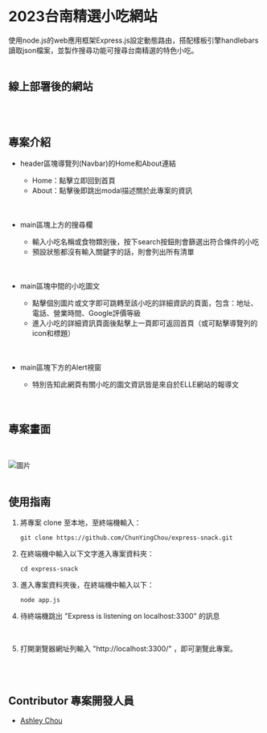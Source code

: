 # 2023台南精選小吃網站

使用node.js的web應用框架Express.js設定動態路由，搭配樣板引擎handlebars讀取json檔案，並製作搜尋功能可搜尋台南精選的特色小吃。
<br />
<br />

## 線上部署後的網站

<br />
<br />

## 專案介紹

- header區塊導覽列(Navbar)的Home和About連結
        
  - Home：點擊立即回到首頁
  - About：點擊後即跳出modal描述關於此專案的資訊
  <br />
  <br />
      
- main區塊上方的搜尋欄  
  
  - 輸入小吃名稱或食物類別後，按下search按鈕則會篩選出符合條件的小吃
  - 預設狀態都沒有輸入關鍵字的話，則會列出所有清單
  <br />
  <br />

- main區塊中間的小吃圖文
  
  - 點擊個別圖片或文字即可跳轉至該小吃的詳細資訊的頁面，包含：地址、電話、營業時間、Google評價等級
  - 進入小吃的詳細資訊頁面後點擊上一頁即可返回首頁（或可點擊導覽列的icon和標題）
  <br />
  <br />
  
- main區塊下方的Alert視窗
  
  - 特別告知此網頁有關小吃的圖文資訊皆是來自於ELLE網站的報導文

  <br />
  <br />

## 專案畫面
  <br />

![圖片](https://upload.cc/i1/2023/06/02/ewfiOL.jpg)
  <br />
  <br />

## 使用指南

1. 將專案 clone 至本地，至終端機輸入：

   ```
   git clone https://github.com/ChunYingChou/express-snack.git
   ```
   
2. 在終端機中輸入以下文字進入專案資料夾：

   ```
   cd express-snack
   ```
   
3. 進入專案資料夾後，在終端機中輸入以下：

   ```
   node app.js
   ```
   
4. 待終端機跳出 "Express is listening on localhost:3300" 的訊息
  <br />
   
5. 打開瀏覽器網址列輸入 "http://localhost:3300/" ，即可瀏覽此專案。
  <br />
  <br />


## Contributor 專案開發人員

- [Ashley Chou](https://github.com/ChunYingChou)


